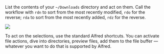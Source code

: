 List the contents of your `~/Downloads` directory and act on them. Call the workflow with `rdn` to sort from the most recently modified, `rdo` for the reverse; `rda` to sort from the most recently added, `rdz` for the reverse.

![](https://i.imgur.com/2kGDKPa.png)

To act on the selections, use the standard Alfred shortcuts. You can activate file actions, dive into directories, preview files, add them to the file buffer — whatever you want to do that is supported by Alfred.
